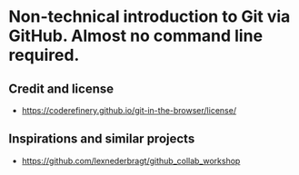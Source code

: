 

# Non-technical introduction to Git via GitHub. Almost no command line required.

## Credit and license

- https://coderefinery.github.io/git-in-the-browser/license/

## Inspirations and similar projects

- https://github.com/lexnederbragt/github_collab_workshop
